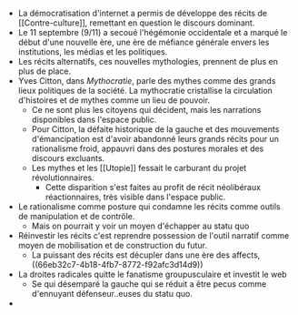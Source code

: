 - La démocratisation d'internet a permis de développe des récits de [[Contre-culture]], remettant en question le discours dominant.
- Le 11 septembre (9/11) a secoué l'hégémonie occidentale et a marqué le début d'une nouvelle ère, une ère de méfiance générale envers les institutions, les médias et les politiques.
- Les récits alternatifs, ces nouvelles mythologies, prennent de plus en plus de place.
- Yves Citton, dans *Mythocratie*, parle des mythes comme des grands lieux politiques de la société. La mythocratie cristallise la circulation d'histoires et de mythes comme un lieu de pouvoir.
	- Ce ne sont plus les citoyens qui décident, mais les narrations disponibles dans l'espace public.
	- Pour Citton, la défaite historique de la gauche et des mouvements d'émancipation est d'avoir abandonné leurs grands récits pour un rationalisme froid, appauvri dans des postures morales et des discours excluants.
	- Les mythes et les [[Utopie]] fessait le carburant du projet révolutionnaires.
		- Cette disparition s'est faites au profit de récit néolibéraux réactionnaires, très visible dans l'espace public.
- Le rationalisme comme posture qui condamne les récits comme outils de manipulation et de contrôle.
	- Mais on pourrait y voir un moyen d'échapper au statu quo
- Réinvestir les récits c'est reprendre possession de l'outil narratif comme moyen de mobilisation et de construction du futur.
	- La puissant des récits est décupler dans une ère des affects, ((66eb32c7-4b18-4fb7-8772-f92afc3d14d9))
- La droites radicales quitte le fanatisme groupusculaire et investit le web
	- Se qui désemparé la gauche qui se réduit a être pecus comme d'ennuyant défenseur..euses du statu quo.
-